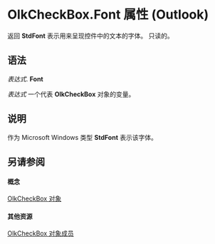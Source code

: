 
# OlkCheckBox.Font 属性 (Outlook)

返回 **StdFont** 表示用来呈现控件中的文本的字体。 只读的。


## 语法

 _表达式_. **Font**

 _表达式_ 一个代表 **OlkCheckBox** 对象的变量。


## 说明

作为 Microsoft Windows 类型 **StdFont** 表示该字体。


## 另请参阅


#### 概念


[OlkCheckBox 对象](79460205-a604-7011-a9b3-14e651807f09.md)
#### 其他资源


[OlkCheckBox 对象成员](acf62b06-215d-6b2b-57b0-ccbfd0c92aed.md)
